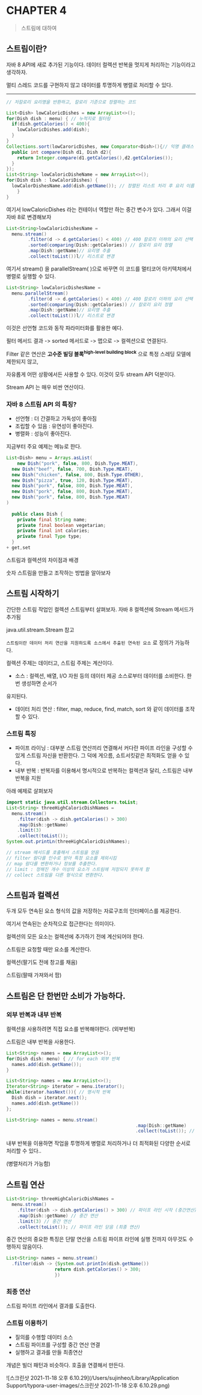 # CHAPTER 4

> 스트림에 대하여

## 스트림이란?

자바 8 API에 새로 추가된 기능이다.  데이터 컬렉션 반복을 멋지게 처리하는 기능이라고 생각하자.

멀티 스레드 코드를 구현하지 않고 데이터를 투명하게 병렬로 처리할 수 있다.

---

```java
// 저칼로리 요리명을 반환하고, 칼로리 기준으로 정렬하는 코드 

List<Dish> lowCaloricDishes = new ArrayList<>();
for(Dish dish : menu) { // 누적지로 필터링
  if(dish.getCalories() < 400){
    lowCaloricDishes.add(dish);
  }
}
Collections.sort(lowCaroricDishes, new Comparator<Dish>(){// 익명 클래스 요리 정리
  public int compare(Dish d1, Dish d2){
    return Integer.compare(d1.getCalories(),d2.getCalories());
  }
});
List<String> lowCaloricDisheName = new ArrayList<>();
for(Dish dish : lowCaloriDishes) {
  lowCalorDishesName.add(dish.getName()); // 정렬된 리스트 처리 후 요리 이름 선택
	}
}
```

여기서 lowCaloricDishes 라는 컨테이너 역할만 하는 중간 변수가 있다. 그래서 이걸 자바 8로 변경해보자



```java
List<String>lowCaloricDishesName =
  menu.stream()
  		.filter(d -> d.getCalories() < 400) // 400 칼로리 이하의 요리 선택
  		.sorted(comparing(Dish::getCalories)) // 칼로리 요리 정렬
  		.map(Dish::getName)// 요리명 추출
  		.collect(toList())l// 리스트로 변경
```

여기서 stream() 을 parallelStream( )으로 바꾸면 이 코드를 멀티코어 아키텍처에서 병렬로 실행할 수 있다.

```java
List<String> lowCaloricDishesName =
  menu.parallelStream()
  		.filter(d -> d.getCalories() < 400) // 400 칼로리 이하의 요리 선택
  		.sorted(comparing(Dish::getCalories)) // 칼로리 요리 정렬
  		.map(Dish::getName)// 요리명 추출
  		.collect(toList())l// 리스트로 변경
```

이것은 선언형 코드와 동작 파라미터화를 활용한 예다. 

필터 메서드 결과 -> sorted 메서드로 -> 맵으로 -> 컬렉션으로 연결된다.

Filter 같은 연산은 **고수준 빌딩 블록<sup>high-level building block</sup>** 으로 특정 스레딩 모델에 제한되지 않고,

자유롭게 어떤 상황에서든 사용할 수 있다. 이것이 모두 stream API 덕분이다.

Stream API 는 매우 비싼 연산이다. 

### 자바 8 스트림 API 의 특징?

- 선언형 : 더 간결하고 가독성이 좋아짐
- 조립할 수 있음 : 유연성이 좋아진다.
- 병렬화 : 성능이 좋아진다.

지금부터 주요 예제는 메뉴로 한다. 

```java
List<Dish> menu = Arrays.asList(
	new Dish("pork", false, 800, Dish.Type.MEAT),
  new Dish("beef", false, 700, Dish.Type.MEAT),
  new Dish("chicken", false, 800, Dish.Type.OTHER),
  new Dish("pizza", true, 120, Dish.Type.MEAT),
  new Dish("pork", false, 800, Dish.Type.MEAT),
  new Dish("pork", false, 800, Dish.Type.MEAT),
  new Dish("pork", false, 800, Dish.Type.MEAT)
)
  
  public class Dish {
    private final String name;
    private final boolean vegetarian;
    private final int calories;
    private final Type type;
  }
+ get,set 
```



스트림과 컬렉션의 차이점과 배경

 숫자 스트림을 만들고 조작하는 방법을 알아보자 



## 스트림 시작하기

간단한 스트림 작업인 컬렉션 스트림부터 살펴보자. 자바 8 컬렉션에 Stream 메서드가 추가됨

java.util.stream.Stream 참고 

`스트림이란 데이터 처리 연산을 지원하도록 소스에서 추출된 연속된 요소` 로 정의가 가능하다.

컬렉션 주제는 데이터고, 스트림 주제는 계산이다. 

- 소스 : 컬렉션, 배열, I/O 자원 등의 데이터 제공 소스로부터 데이터를 소비한다. 한번 생성하면 순서가 

유지된다.

- 데이터 처리 연산 : filter, map, reduce, find, match, sort 와 같이 데이터를 조작할 수 있다.

### 스트림 특징

- 파이프 라이닝 : 대부분 스트림 연산끼리 연결해서 커다란 파이프 라인을 구성할 수 있게 스트림 자신을 반환한다. 그 덕에 게으름, 쇼트서킷같은 최적화도 얻을 수 있다.
- 내부 반복 : 반복자를 이용해서 명시적으로 반복하는 컬렉션과 달리, 스트림은 내부 반복을 지원

아래 예제로 살펴보자

```java
import static java.util.stream.Collectors.toList;
List<String> threeHighCaloricDishNames =
  menu.stream()
  	.filter(dish -> dish.getCalories() > 300)
  	.map(Dish::getName)
  	.limit(3)
  	.collect(toList());
System.out.printLn(threeHighCaloricDishNames);

// stream 메서드를 호출해서 스트림을 얻음
// filter 람다를 인수로 받아 특정 요소를 제외시킴
// map 람다를 변환하거나 정보를 추출한다. 
// limit : 정해진 개수 이상의 요소가 스트림에 저장되지 못하게 함
// collect 스트림을 다른 형식으로 변환한다. 
```



## 스트림과 컬렉션

두개 모두 연속된 요소 형식의 값을 저장하는 자료구조의 인터페이스를 제공한다.

여기서 연속된는 순차적으로 접근한다는 의미이다.

컬렉션의 모든 요소는 컬렉션에 추가하기 전에 계산되어야 한다.

스트림은 요청할 때만 요소를 계산한다.

컬렉션(팔기도 전에 창고를 채움)

스트림(팔때 가져와서 팜)



## 스트림은 단 한번만 소비가 가능하다.



### 외부 반복과 내부 반복

컬렉션을 사용하려면 직접 요소를 반복해야한다. (외부반복)

스트림은 내부 반복을 사용한다.

```java
List<String> names = new ArrayList<>();
for(Dish dish: menu) { // for each 외부 반복
  names.add(dish.getName());
}

List<String> names = new ArrayList<>();
Iterator<String> iterator = menu.iterator();
while(iterator.hasNext()){ // 명시적 반복
  Dish dish = iterator.next();
  names.add(dish.getName())
};

List<String> names = menu.stream()
  												.map(Dish::getName)
  												.collect(toList()); // 반복자는 필요 없다.
```



내부 반복을 이용하면 작업을 투명하게 병렬로 처리하거나 더 최적화된 다양한 순서로 처리할 수 있다.. 

(병렬처리가 가능함)



## 스트림 연산

```java
List<String> threeHighCaloricDishNames =
  menu.stream()
  	.filter(dish -> dish.getCalories() > 300) // 파이프 라인 시작 (중간연산)
  	.map(Dish::getName) // 중간 연산
  	.limit(3) // 중간 연산
  	.collect(toList()); // 파이프 라인 닫음 (최종 연산)
```



중간 연산의 중요한 특징은 단말 연산을 스트림 파이프 라인에 실행 전까지 아무것도 수행하지 않음이다.

```java
List<String> names = menu.stream()
  .filter(dish -> {System.out.printIn(dish.getName())
                  return dish.getCalories() > 300;
                  })
```

### 최종 연산

스트림 파이프 라인에서 결과를 도출한다. 



### 스트림 이용하기

- 질의를 수행할 데이터 소스
- 스트림 파이프를 구성할 중간 연산 연결
- 실행하고 결과를 만들 최종연산

개념은 빌더 패턴과 비슷하다. 호출을 연결해서 만든다.

![스크린샷 2021-11-18 오후 6.10.29](/Users/sujinheo/Library/Application Support/typora-user-images/스크린샷 2021-11-18 오후 6.10.29.png)
